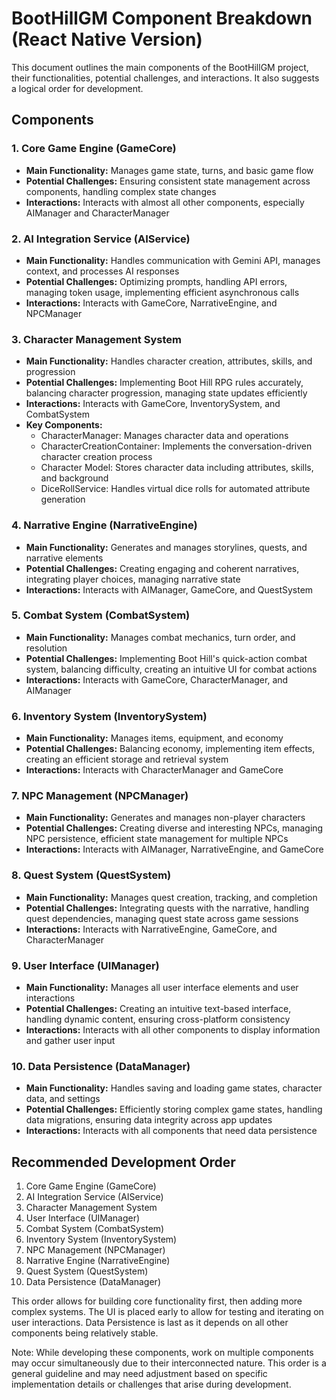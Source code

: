 # BootHillGM Component Breakdown (React Native Version)

This document outlines the main components of the BootHillGM project, their functionalities, potential challenges, and interactions. It also suggests a logical order for development.

## Components

### 1. Core Game Engine (GameCore)
- **Main Functionality:** Manages game state, turns, and basic game flow
- **Potential Challenges:** Ensuring consistent state management across components, handling complex state changes
- **Interactions:** Interacts with almost all other components, especially AIManager and CharacterManager

### 2. AI Integration Service (AIService)
- **Main Functionality:** Handles communication with Gemini API, manages context, and processes AI responses
- **Potential Challenges:** Optimizing prompts, handling API errors, managing token usage, implementing efficient asynchronous calls
- **Interactions:** Interacts with GameCore, NarrativeEngine, and NPCManager

### 3. Character Management System
- **Main Functionality:** Handles character creation, attributes, skills, and progression
- **Potential Challenges:** Implementing Boot Hill RPG rules accurately, balancing character progression, managing state updates efficiently
- **Interactions:** Interacts with GameCore, InventorySystem, and CombatSystem
- **Key Components:**
  - CharacterManager: Manages character data and operations
  - CharacterCreationContainer: Implements the conversation-driven character creation process
  - Character Model: Stores character data including attributes, skills, and background
  - DiceRollService: Handles virtual dice rolls for automated attribute generation

### 4. Narrative Engine (NarrativeEngine)
- **Main Functionality:** Generates and manages storylines, quests, and narrative elements
- **Potential Challenges:** Creating engaging and coherent narratives, integrating player choices, managing narrative state
- **Interactions:** Interacts with AIManager, GameCore, and QuestSystem

### 5. Combat System (CombatSystem)
- **Main Functionality:** Manages combat mechanics, turn order, and resolution
- **Potential Challenges:** Implementing Boot Hill's quick-action combat system, balancing difficulty, creating an intuitive UI for combat actions
- **Interactions:** Interacts with GameCore, CharacterManager, and AIManager

### 6. Inventory System (InventorySystem)
- **Main Functionality:** Manages items, equipment, and economy
- **Potential Challenges:** Balancing economy, implementing item effects, creating an efficient storage and retrieval system
- **Interactions:** Interacts with CharacterManager and GameCore

### 7. NPC Management (NPCManager)
- **Main Functionality:** Generates and manages non-player characters
- **Potential Challenges:** Creating diverse and interesting NPCs, managing NPC persistence, efficient state management for multiple NPCs
- **Interactions:** Interacts with AIManager, NarrativeEngine, and GameCore

### 8. Quest System (QuestSystem)
- **Main Functionality:** Manages quest creation, tracking, and completion
- **Potential Challenges:** Integrating quests with the narrative, handling quest dependencies, managing quest state across game sessions
- **Interactions:** Interacts with NarrativeEngine, GameCore, and CharacterManager

### 9. User Interface (UIManager)
- **Main Functionality:** Manages all user interface elements and user interactions
- **Potential Challenges:** Creating an intuitive text-based interface, handling dynamic content, ensuring cross-platform consistency
- **Interactions:** Interacts with all other components to display information and gather user input

### 10. Data Persistence (DataManager)
- **Main Functionality:** Handles saving and loading game states, character data, and settings
- **Potential Challenges:** Efficiently storing complex game states, handling data migrations, ensuring data integrity across app updates
- **Interactions:** Interacts with all components that need data persistence

## Recommended Development Order

1. Core Game Engine (GameCore)
2. AI Integration Service (AIService)
3. Character Management System
4. User Interface (UIManager)
5. Combat System (CombatSystem)
6. Inventory System (InventorySystem)
7. NPC Management (NPCManager)
8. Narrative Engine (NarrativeEngine)
9. Quest System (QuestSystem)
10. Data Persistence (DataManager)

This order allows for building core functionality first, then adding more complex systems. The UI is placed early to allow for testing and iterating on user interactions. Data Persistence is last as it depends on all other components being relatively stable.

Note: While developing these components, work on multiple components may occur simultaneously due to their interconnected nature. This order is a general guideline and may need adjustment based on specific implementation details or challenges that arise during development.
